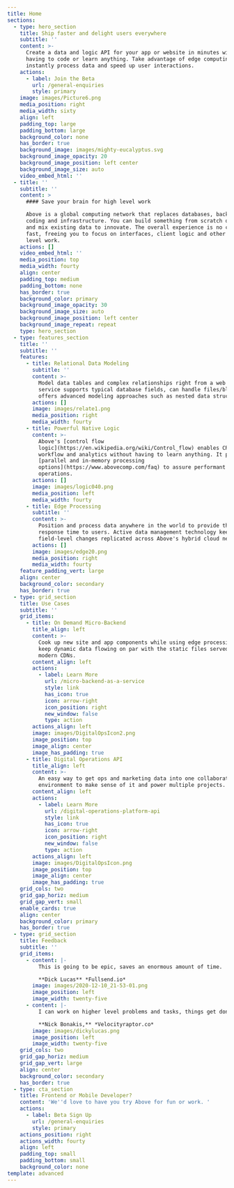 ```yaml
---
title: Home
sections:
  - type: hero_section
    title: Ship faster and delight users everywhere
    subtitle: ''
    content: >-
      Create a data and logic API for your app or website in minutes without
      having to code or learn anything. Take advantage of edge computing to
      instantly process data and speed up user interactions.
    actions:
      - label: Join the Beta
        url: /general-enquiries
        style: primary
    image: images/Picture6.png
    media_position: right
    media_width: sixty
    align: left
    padding_top: large
    padding_bottom: large
    background_color: none
    has_border: true
    background_image: images/mighty-eucalyptus.svg
    background_image_opacity: 20
    background_image_position: left center
    background_image_size: auto
    video_embed_html: ''
  - title: ''
    subtitle: ''
    content: >
      #### Save your brain for high level work

      Above is a global computing network that replaces databases, backend
      coding and infrastructure. You can build something from scratch or ingest
      and mix existing data to innovate. The overall experience is no code and
      fast, freeing you to focus on interfaces, client logic and other high
      level work.
    actions: []
    video_embed_html: ''
    media_position: top
    media_width: fourty
    align: center
    padding_top: medium
    padding_bottom: none
    has_border: true
    background_color: primary
    background_image_opacity: 30
    background_image_size: auto
    background_image_position: left center
    background_image_repeat: repeat
    type: hero_section
  - type: features_section
    title: ''
    subtitle: ''
    features:
      - title: Relational Data Modeling
        subtitle: ''
        content: >-
          Model data tables and complex relationships right from a web page. The
          service supports typical database fields, can handle files/blobs and
          offers advanced modeling approaches such as nested data structures.
        actions: []
        image: images/relate1.png
        media_position: right
        media_width: fourty
      - title: Powerful Native Logic
        content: >-
          Above's [control flow
          logic](https://en.wikipedia.org/wiki/Control_flow) enables CRUD,
          workflow and analytics without having to learn anything. It pairs with
          [parallel and in-memory processing
          options](https://www.abovecomp.com/faq) to assure performant data
          operations.
        actions: []
        image: images/logic040.png
        media_position: left
        media_width: fourty
      - title: Edge Processing
        subtitle: ''
        content: >-
          Position and process data anywhere in the world to provide the fastest
          response time to users. Active data management technology keeps
          field-level changes replicated across Above's hybrid cloud network.
        actions: []
        image: images/edge20.png
        media_position: right
        media_width: fourty
    feature_padding_vert: large
    align: center
    background_color: secondary
    has_border: true
  - type: grid_section
    title: Use Cases
    subtitle: ''
    grid_items:
      - title: On Demand Micro-Backend
        title_align: left
        content: >-
          Cook up new site and app components while using edge processing to
          keep dynamic data flowing on par with the static files served from
          modern CDNs.
        content_align: left
        actions:
          - label: Learn More
            url: /micro-backend-as-a-service
            style: link
            has_icon: true
            icon: arrow-right
            icon_position: right
            new_window: false
            type: action
        actions_align: left
        image: images/DigitalOpsIcon2.png
        image_position: top
        image_align: center
        image_has_padding: true
      - title: Digital Operations API
        title_align: left
        content: >-
          An easy way to get ops and marketing data into one collaborative
          environment to make sense of it and power multiple projects. 
        content_align: left
        actions:
          - label: Learn More
            url: /digital-operations-platform-api
            style: link
            has_icon: true
            icon: arrow-right
            icon_position: right
            new_window: false
            type: action
        actions_align: left
        image: images/DigitalOpsIcon.png
        image_position: top
        image_align: center
        image_has_padding: true
    grid_cols: two
    grid_gap_horiz: medium
    grid_gap_vert: small
    enable_cards: true
    align: center
    background_color: primary
    has_border: true
  - type: grid_section
    title: Feedback
    subtitle: ''
    grid_items:
      - content: |-
          This is going to be epic, saves an enormous amount of time.

          **Dick Lucas** *Fullsend.io*
        image: images/2020-12-10_21-53-01.png
        image_position: left
        image_width: twenty-five
      - content: |-
          I can work on higher level problems and tasks, things get done fast.

          **Nick Bonakis,** *Velocityraptor.co*
        image: images/dickylucas.png
        image_position: left
        image_width: twenty-five
    grid_cols: two
    grid_gap_horiz: medium
    grid_gap_vert: large
    align: center
    background_color: secondary
    has_border: true
  - type: cta_section
    title: Frontend or Mobile Developer?
    content: 'We''d love to have you try Above for fun or work. '
    actions:
      - label: Beta Sign Up
        url: /general-enquiries
        style: primary
    actions_position: right
    actions_width: fourty
    align: left
    padding_top: small
    padding_bottom: small
    background_color: none
template: advanced
---
```


